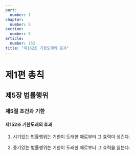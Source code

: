 ```yaml
---
part:
  number: 1
chapter:
  number: 5
section:
  number: 5
article:
  number: 152
title: "제152조 기한도래의 효과"
---
```


# 제1편 총칙

## 제5장 법률행위

### 제5절 조건과 기한

#### 제152조 기한도래의 효과

1. 시기있는 법률행위는 기한이 도래한 때로부터 그 효력이 생긴다.

2. 종기있는 법률행위는 기한이 도래한 때로부터 그 효력을 잃는다.
